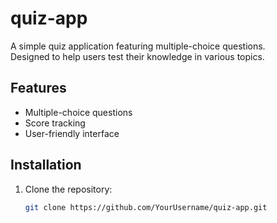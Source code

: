 # quiz-app

A simple quiz application featuring multiple-choice questions.  
Designed to help users test their knowledge in various topics.

## Features

- Multiple-choice questions  
- Score tracking  
- User-friendly interface  

## Installation

1. Clone the repository:  
   ```bash
   git clone https://github.com/YourUsername/quiz-app.git
